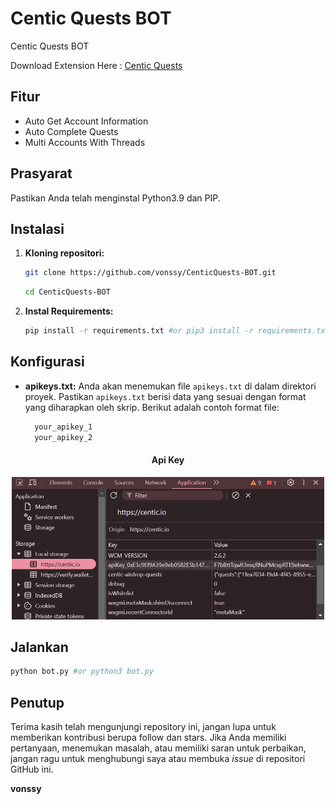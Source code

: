# Centic Quests BOT
Centic Quests BOT

Download Extension Here : [Centic Quests](https://centic.io/quests/daily?refferalCode=eJwFwQERACAIBLBKwINCHPDeDMZ3k0ec4q1GsTgSaYxR32LrNMMcyDDtDwSCC20=)

## Fitur

  - Auto Get Account Information
  - Auto Complete Quests
  - Multi Accounts With Threads

## Prasyarat

Pastikan Anda telah menginstal Python3.9 dan PIP.

## Instalasi

1. **Kloning repositori:**
   ```bash
   git clone https://github.com/vonssy/CenticQuests-BOT.git
   ```
   ```bash
   cd CenticQuests-BOT
   ```

2. **Instal Requirements:**
   ```bash
   pip install -r requirements.txt #or pip3 install -r requirements.txt
   ```

## Konfigurasi

- **apikeys.txt:** Anda akan menemukan file `apikeys.txt` di dalam direktori proyek. Pastikan `apikeys.txt` berisi data yang sesuai dengan format yang diharapkan oleh skrip. Berikut adalah contoh format file:

  ```bash
    your_apikey_1
    your_apikey_2
  ```

<div style="text-align: center;">
  <h4><strong>Api Key</strong></h4>
  <img src="image.png" alt="Api Key" width="500"/>
</div>

## Jalankan

```bash
python bot.py #or python3 bot.py
```

## Penutup

Terima kasih telah mengunjungi repository ini, jangan lupa untuk memberikan kontribusi berupa follow dan stars.
Jika Anda memiliki pertanyaan, menemukan masalah, atau memiliki saran untuk perbaikan, jangan ragu untuk menghubungi saya atau membuka *issue* di repositori GitHub ini.

**vonssy**
